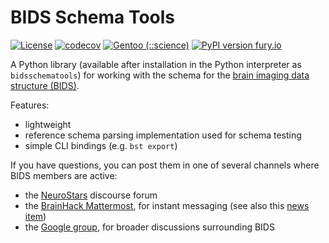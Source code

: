 # BIDS Schema Tools

[![License](https://img.shields.io/badge/License-MIT-blue.svg)](https://opensource.org/licenses/MIT)
[![codecov](https://codecov.io/gh/bids-standard/bids-specification/branch/master/graph/badge.svg)](https://codecov.io/gh/bids-standard/bids-specification)
[![Gentoo (::science)](https://repology.org/badge/version-for-repo/gentoo_ovl_science/bidsschematools.svg?header=Gentoo%20%28%3A%3Ascience%29)](https://repology.org/project/bidsschematools/versions)
[![PyPI version fury.io](https://badge.fury.io/py/bidsschematools.svg)](https://pypi.org/project/bidsschematools/)

A Python library (available after installation in the Python interpreter as `bidsschematools`)
for working with the schema
for the [brain imaging data structure (BIDS)](https://bids.neuroimaging.io/).

Features:
* lightweight
* reference schema parsing implementation used for schema testing
* simple CLI bindings (e.g. `bst export`)

If you have questions, you can post them in one of several channels where BIDS members are active:
  - the [NeuroStars](https://neurostars.org/tags/bids) discourse forum
  - the [BrainHack Mattermost](https://mattermost.brainhack.org),
    for instant messaging (see also this [news item](https://bids.neuroimaging.io/2020/06/24/Join-the-BIDS-community-on-the-BrainHack-Mattermost.html))
  - the [Google group](https://groups.google.com/forum/#!forum/bids-discussion),
    for broader discussions surrounding BIDS
